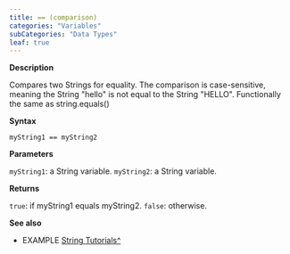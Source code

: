 ```yaml
---
title: == (comparison)
categories: "Variables"
subCategories: "Data Types"
leaf: true
---
```


**Description**

Compares two Strings for equality. The comparison is case-sensitive,
meaning the String "hello" is not equal to the String "HELLO".
Functionally the same as string.equals()

**Syntax**

`myString1 == myString2`

**Parameters**

`myString1`: a String variable.
`myString2`: a String variable.

**Returns**

`true`: if myString1 equals myString2.
`false`: otherwise.

**See also**

-   EXAMPLE [String
    Tutorials^](https://www.arduino.cc/en/Tutorial/BuiltInExamples#strings)

